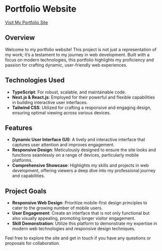 # Portfolio Website

[Visit My Portfolio Site](http://cameronsivo.com/)

## Overview
Welcome to my portfolio website! This project is not just a representation of my work; it’s a testament to my journey in web development. Built with a focus on modern technologies, this portfolio highlights my proficiency and passion for crafting dynamic, user-friendly web experiences.

## Technologies Used
- **TypeScript**: For robust, scalable, and maintainable code.
- **Next.js & React.js**: Employed for their powerful and flexible capabilities in building interactive user interfaces.
- **Tailwind CSS**: Utilized for crafting a responsive and engaging design, ensuring optimal viewing across various devices.

## Features
- **Dynamic User Interface (UI)**: A lively and interactive interface that captures user attention and improves engagement.
- **Responsive Design**: Meticulously designed to ensure the site looks and functions seamlessly on a range of devices, particularly mobile platforms.
- **Comprehensive Showcase**: Highlights my skills and projects in web development, offering viewers a deep dive into my professional journey and capabilities.

## Project Goals
- **Responsive Web Design**: Prioritize mobile-first design principles to cater to the growing number of mobile users.
- **User Engagement**: Create an interface that is not only functional but also visually appealing, promoting longer visitor engagement.
- **Skill Demonstration**: Utilize this platform to demonstrate my expertise in modern web technologies and responsive design techniques.


Feel free to explore the site and get in touch if you have any questions or proposals for collaboration.

